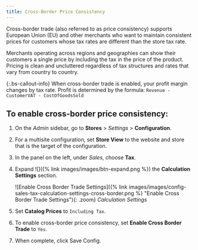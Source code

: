 ```yaml
---
title: Cross-Border Price Consistency
---
```


Cross-border trade (also referred to as price consistency) supports European Union (EU) and other merchants who want to maintain consistent prices for customers whose tax rates are different than the store tax rate.

Merchants operating across regions and geographies can show their customers a single price by including the tax in the price of the product. Pricing is clean and uncluttered regardless of tax structures and rates that vary from country to country.

{:.bs-callout-info}
When cross-border trade is enabled, your profit margin changes by tax rate. Profit is determined by the formula: 
`Revenue - CustomerVAT - CostOfGoodsSold`

## To enable cross-border price consistency:

1. On the _Admin_ sidebar, go to **Stores** > _Settings_ > **Configuration**.

1. For a multisite configuration, set **Store View** to the website and store that is the target of the configuration.

1. In the panel on the left, under _Sales_, choose **Tax**.

1. Expand ![]({% link images/images/btn-expand.png %}) the **Calculation Settings** section.

    ![Enable Cross Border Trade Settings]({% link images/images/config-sales-tax-calculation-settings-cross-border.png %} "Enable Cross Border Trade Settings"){: .zoom}
    _Calculation Settings_

1. Set **Catalog Prices** to `Including Tax`.

1. To enable cross-border price consistency, set **Enable Cross Border Trade** to `Yes`.

1. When complete, click <span class="btn">Save Config</span>.
